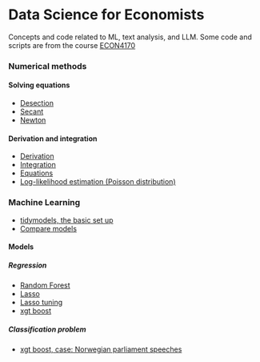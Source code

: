 # Data Science for Economists

Concepts and code related to ML, text analysis, and LLM. 
Some code and scripts are from the course [ECON4170](https://www.uio.no/studier/emner/sv/oekonomi/ECON4170/index.html)

### Numerical methods
#### Solving equations
  - [Desection](https://github.com/eal024/dc-for-econ/blob/main/desecant.R)
  - [Secant](https://github.com/eal024/dc-for-econ/blob/main/secant.R)
  - [Newton](https://github.com/eal024/dc-for-econ/blob/main/newton.R)

#### Derivation and integration
 - [Derivation]()
 - [Integration](https://github.com/eal024/dc-for-econ/blob/main/integration.R)
 - [Equations](https://github.com/eal024/dc-for-econ/blob/main/derivaton.R)
 - [Log-likelihood estimation (Poisson distribution)](https://github.com/eal024/dc-for-econ/blob/main/loglikehood_estimation.R)
   

### Machine Learning
- [tidymodels, the basic set up](https://github.com/eal024/dc-for-econ/blob/main/tidymodel_set_up.R)
- [Compare models](https://github.com/eal024/dc-for-econ/blob/main/comparing_models.R)

#### Models
##### Regression
- [Random Forest](https://github.com/eal024/dc-for-econ/blob/main/random_forest.R) 
- [Lasso](https://github.com/eal024/dc-for-econ/blob/main/Lasso.R)
- [Lasso tuning](https://github.com/eal024/dc-for-econ/blob/main/lasso_tuning.R)
- [xgt boost](https://github.com/eal024/dc-for-econ/blob/main/xgboost.R)

##### Classification problem
- [xgt boost, case: Norwegian parliament speeches](textclassification_xgboost.R)
